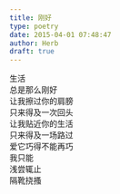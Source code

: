 ```yaml
---  
title: 刚好  
type: poetry  
date: 2015-04-01 07:48:47  
author: Herb  
draft: true
---  
```

生活  
总是那么刚好  
让我擦过你的肩膀  
只来得及一次回头  
让我贴近你的生活  
只来得及一场路过  
爱它巧得不能再巧  
我只能  
浅尝辄止  
隔靴挠搔